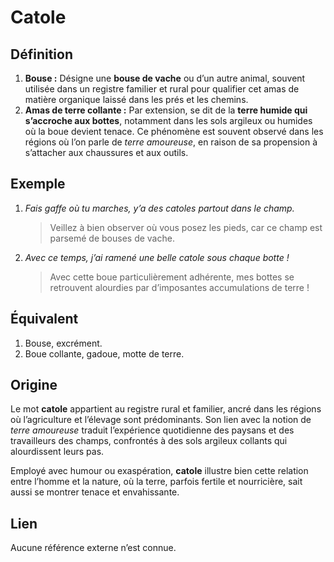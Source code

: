 # Catole

## Définition  

1. **Bouse :** Désigne une **bouse de vache** ou d’un autre animal, souvent utilisée dans un registre familier et rural pour qualifier cet amas de matière organique laissé dans les prés et les chemins.  
2. **Amas de terre collante :** Par extension, se dit de la **terre humide qui s’accroche aux bottes**, notamment dans les sols argileux ou humides où la boue devient tenace. Ce phénomène est souvent observé dans les régions où l’on parle de _terre amoureuse_, en raison de sa propension à s’attacher aux chaussures et aux outils.  

## Exemple  

1. _Fais gaffe où tu marches, y’a des catoles partout dans le champ._
   > Veillez à bien observer où vous posez les pieds, car ce champ est parsemé de bouses de vache.
2. _Avec ce temps, j’ai ramené une belle catole sous chaque botte !_
   > Avec cette boue particulièrement adhérente, mes bottes se retrouvent alourdies par d’imposantes accumulations de terre !

## Équivalent

1. Bouse, excrément.  
2. Boue collante, gadoue, motte de terre.  

## Origine

Le mot **catole** appartient au registre rural et familier, ancré dans les régions où l’agriculture et l’élevage sont prédominants. Son lien avec la notion de _terre amoureuse_ traduit l’expérience quotidienne des paysans et des travailleurs des champs, confrontés à des sols argileux collants qui alourdissent leurs pas.  

Employé avec humour ou exaspération, **catole** illustre bien cette relation entre l’homme et la nature, où la terre, parfois fertile et nourricière, sait aussi se montrer tenace et envahissante.  

## Lien

Aucune référence externe n’est connue.